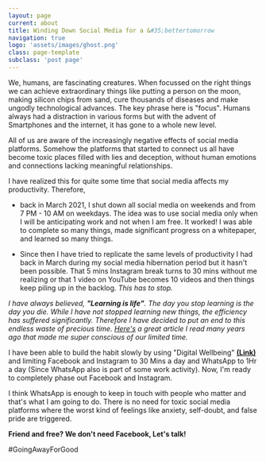 ```yaml
---
layout: page
current: about
title: Winding Down Social Media for a &#35;bettertomorrow
navigation: true
logo: 'assets/images/ghost.png'
class: page-template
subclass: 'post page'
---
```


We, humans, are fascinating creatures. When focussed on the right things we can achieve extraordinary things like putting a person on the moon, making silicon chips from sand, cure thousands of diseases and make ungodly technological advances. The key phrase here is "focus". Humans always had a distraction in various forms but with the advent of Smartphones and the internet, it has gone to a whole new level.


All of us are aware of the increasingly negative effects of social media platforms. Somehow the platforms that started to connect us all have become toxic places filled with lies and deception, without human emotions and connections lacking meaningful relationships.

I have realized this for quite some time that social media affects my productivity. Therefore,
* back in March 2021, I shut down all social media on weekends and from 7 PM - 10 AM on weekdays. The idea was to use social media only when I will be anticipating work and not when I am free. It worked! I was able to complete so many things, made significant progress on a whitepaper, and learned so many things.


* Since then I have tried to replicate the same levels of productivity I had back in March during my social media hibernation period but it hasn't been possible. That 5 mins Instagram break turns to 30 mins without me realizing or that 1 video on YouTube becomes 10 videos and then things keep piling up in the backlog. *This has to stop.*


*I have always believed, **"Learning is life"**. The day you stop learning is the day you die. While I have not stopped learning new things, the efficiency has suffered significantly. Therefore I have decided to put an end to this endless waste of precious time. <a href="https://techcrunch.com/2012/12/11/sir-ray-avery-nz-makes-you-dangerous/">Here's</a> a great article I read many years ago that made me super conscious of our limited time.*

 I have been able to build the habit slowly by using "Digital Wellbeing" <a href="https://wellbeing.google">**(Link)**</a> and limiting Facebook and Instagram to 30 Mins a day and WhatsApp to 1Hr a day (Since WhatsApp also is part of some work activity). Now, I'm ready to completely phase out Facebook and Instagram.


I think WhatsApp is enough to keep in touch with people who matter and that's what I am going to do. There is no need for toxic social media platforms where the worst kind of feelings like anxiety, self-doubt, and false pride are triggered.

**Friend and free? We don't need Facebook, Let's talk!**

#GoingAwayForGood

